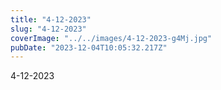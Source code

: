 ```yaml
---
title: "4-12-2023"
slug: "4-12-2023"
coverImage: "../../images/4-12-2023-g4Mj.jpg"
pubDate: "2023-12-04T10:05:32.217Z"
---
```


4-12-2023
